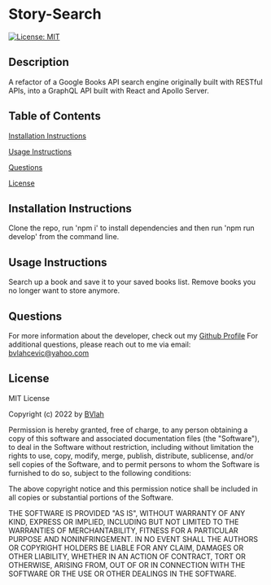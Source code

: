 # Story-Search
[![License: MIT](https://img.shields.io/badge/License-MIT-yellow.svg)](https://opensource.org/licenses/MIT)

## Description
A refactor of a Google Books API search engine originally built with RESTful APIs, into a GraphQL API built with React and Apollo Server.

## Table of Contents
[Installation Instructions](#installation-instructions)    

[Usage Instructions](#usage-instructions)
  
[Questions](#questions)  

[License](#License)
  
## Installation Instructions
Clone the repo, run 'npm i' to install dependencies and then run 'npm run develop' from the command line.

## Usage Instructions
Search up a book and save it to your saved books list. Remove books you no longer want to store anymore.

## Questions
For more information about the developer, check out my [Github Profile](https://github.com/BVlah)
For additional questions, please reach out to me via email: [bvlahcevic@yahoo.com](bvlahcevic@yahoo.com)

## License
MIT License

Copyright (c) 2022 by [BVlah](https://github.com/BVlah)

Permission is hereby granted, free of charge, to any person obtaining a copy
of this software and associated documentation files (the "Software"), to deal
in the Software without restriction, including without limitation the rights
to use, copy, modify, merge, publish, distribute, sublicense, and/or sell
copies of the Software, and to permit persons to whom the Software is
furnished to do so, subject to the following conditions:

The above copyright notice and this permission notice shall be included in all
copies or substantial portions of the Software.

THE SOFTWARE IS PROVIDED "AS IS", WITHOUT WARRANTY OF ANY KIND, EXPRESS OR
IMPLIED, INCLUDING BUT NOT LIMITED TO THE WARRANTIES OF MERCHANTABILITY,
FITNESS FOR A PARTICULAR PURPOSE AND NONINFRINGEMENT. IN NO EVENT SHALL THE
AUTHORS OR COPYRIGHT HOLDERS BE LIABLE FOR ANY CLAIM, DAMAGES OR OTHER
LIABILITY, WHETHER IN AN ACTION OF CONTRACT, TORT OR OTHERWISE, ARISING FROM,
OUT OF OR IN CONNECTION WITH THE SOFTWARE OR THE USE OR OTHER DEALINGS IN THE
SOFTWARE.